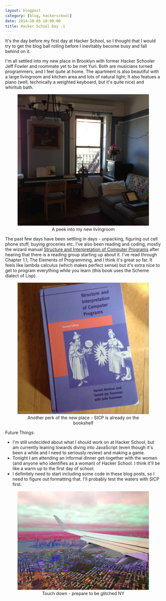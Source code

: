 ```yaml
---
layout: blogpost
category: [blog, hackerschool]
date: 2014-10-05 10:00:00
title: Hacker School Day -1
---
```


It's the day before my first day at Hacker School, so I thought that I would try to get the blog ball rolling before I inevitably become busy and fall behind on it. 

I'm all settled into my new place in Brooklyn with former Hacker Schooler Jeff Fowler and roommate yet to be met Yuri. Both are musicians turned programmers, and I feel quite at home. The apartment is also beautiful with a large livingroom and kitchen area and lots of natural light; It also featues a piano (well, technically a weighted keyboard, but it's quite nice) and whirltub bath.

<center>
	<figure>
			<img src='/PostImages/2014-10-05-hacker-school-day--1/livingroom.jpg' alt='missing' />
			<figcaption>A peek into my new livingroom</figcaption>
	</figure>
</center>

The past few days have been settling in days - unpacking, figuring out cell phone stuff, buying groceries etc. I've also been reading and coding, mostly the wizard manual <a href = "http://mitpress.mit.edu/sicp/">Structure and Interpretation of Computer Programs</a> after hearing that there is a reading group starting up about it. I've read through Chapter 1.1, The Elements of Programming, and I think it's great so far. It feels like lambda calculus (which makes perfect sense) but it's extra nice to get to program everything while you learn (this book uses the Scheme dialect of Lisp).

<center>
	<figure>
			<img src='/PostImages/2014-10-05-hacker-school-day--1/SICP.jpg' alt='missing' />
			<figcaption>Another perk of the new place - SICP is already on the bookshelf</figcaption>
	</figure>
</center>

Future Things: 
<ul>
	<li><span>I'm still undecided about what I should work on at Hacker School, but am currently leaning towards diving into JavaScript (even though it's been a while and I need to seriously review) and making a game.</span></li>
		<li><span>Tonight I am attending an informal dinner get-together with the women (and anyone who identifies as a woman) of Hacker School. I think it'll be like a warm up to the first day of school.</span></li> 
	<li><span>I definitely need to start including some code in these blog posts, so I need to figure out formatting that. I'll probably test the waters with SICP first.</span></li>
</ul>

<center>
	<figure>
			<img src='/PostImages/2014-10-05-hacker-school-day--1/touchdown.jpg' alt='missing' />
			<figcaption>Touch down - prepare to be glitched NY</figcaption>
	</figure>
</center>